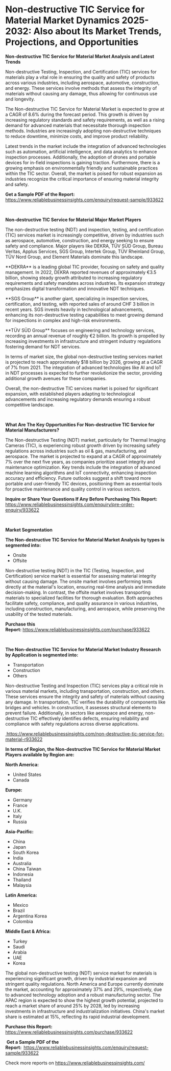 <p><h1>Non-destructive TIC Service for Material Market Dynamics 2025-2032: Also about Its Market Trends, Projections, and Opportunities</h1></p><p><strong>Non-destructive TIC Service for Material Market Analysis and Latest Trends</strong></p>
<p><p>Non-destructive Testing, Inspection, and Certification (TIC) services for materials play a vital role in ensuring the quality and safety of products across various industries, including aerospace, automotive, construction, and energy. These services involve methods that assess the integrity of materials without causing any damage, thus allowing for continuous use and longevity. </p><p>The Non-destructive TIC Service for Material Market is expected to grow at a CAGR of 8.6% during the forecast period. This growth is driven by increasing regulatory standards and safety requirements, as well as a rising demand for advanced materials that necessitate thorough inspection methods. Industries are increasingly adopting non-destructive techniques to reduce downtime, minimize costs, and improve product reliability.</p><p>Latest trends in the market include the integration of advanced technologies such as automation, artificial intelligence, and data analytics to enhance inspection processes. Additionally, the adoption of drones and portable devices for in-field inspections is gaining traction. Furthermore, there is a growing emphasis on environmentally friendly and sustainable practices within the TIC sector. Overall, the market is poised for robust expansion as industries recognize the critical importance of ensuring material integrity and safety.</p></p>
<p><strong>Get a Sample PDF of the Report:&nbsp;</strong> <a href="https://www.reliablebusinessinsights.com/enquiry/request-sample/933622?utm_campaign=96&utm_medium=2&utm_source=Github&utm_content=ia&utm_term=11032025&utm_id=non-destructive-tic-service-for-material">https://www.reliablebusinessinsights.com/enquiry/request-sample/933622</a></p>
<p>&nbsp;</p>
<p><strong>Non-destructive TIC Service for Material Major Market Players</strong></p>
<p><p>The non-destructive testing (NDT) and inspection, testing, and certification (TIC) services market is increasingly competitive, driven by industries such as aerospace, automotive, construction, and energy seeking to ensure safety and compliance. Major players like DEKRA, TÜV SÜD Group, Bureau Veritas, Applus Services, SGS Group, Intertek Group, TÜV Rheinland Group, TÜV Nord Group, and Element Materials dominate this landscape.</p><p>**DEKRA** is a leading global TIC provider, focusing on safety and quality management. In 2022, DEKRA reported revenues of approximately €3.5 billion, showing steady growth attributed to increasing regulatory requirements and safety mandates across industries. Its expansion strategy emphasizes digital transformation and innovative NDT techniques.</p><p>**SGS Group** is another giant, specializing in inspection services, certification, and testing, with reported sales of around CHF 3 billion in recent years. SGS invests heavily in technological advancements, enhancing its non-destructive testing capabilities to meet growing demand for inspections in complex and high-risk environments.</p><p>**TÜV SÜD Group** focuses on engineering and technology services, recording an annual revenue of roughly €2 billion. Its growth is propelled by increasing investments in infrastructure and stringent industry regulations fostering demand for NDT services.</p><p>In terms of market size, the global non-destructive testing services market is projected to reach approximately $18 billion by 2026, growing at a CAGR of 7% from 2021. The integration of advanced technologies like AI and IoT in NDT processes is expected to further revolutionize the sector, providing additional growth avenues for these companies.</p><p>Overall, the non-destructive TIC services market is poised for significant expansion, with established players adapting to technological advancements and increasing regulatory demands ensuring a robust competitive landscape.</p></p>
<p>&nbsp;</p>
<p><strong>What Are The Key Opportunities For Non-destructive TIC Service for Material Manufacturers?</strong></p>
<p><p>The Non-destructive Testing (NDT) market, particularly for Thermal Imaging Cameras (TIC), is experiencing robust growth driven by increasing safety regulations across industries such as oil & gas, manufacturing, and aerospace. The market is projected to expand at a CAGR of approximately 7% over the next five years, as companies prioritize asset integrity and maintenance optimization. Key trends include the integration of advanced machine learning algorithms and IoT connectivity, enhancing inspection accuracy and efficiency. Future outlooks suggest a shift toward more portable and user-friendly TIC devices, positioning them as essential tools for proactive maintenance and quality control in various sectors.</p></p>
<p><strong>Inquire or Share Your Questions If Any Before Purchasing This Report:</strong> <a href="https://www.reliablebusinessinsights.com/enquiry/pre-order-enquiry/933622?utm_campaign=96&utm_medium=2&utm_source=Github&utm_content=ia&utm_term=11032025&utm_id=non-destructive-tic-service-for-material">https://www.reliablebusinessinsights.com/enquiry/pre-order-enquiry/933622</a></p>
<p>&nbsp;</p>
<p><strong>Market Segmentation</strong></p>
<p><strong>The Non-destructive TIC Service for Material Market Analysis by types is segmented into:</strong></p>
<p><ul><li>Onsite</li><li>Offsite</li></ul></p>
<p><p>Non-destructive testing (NDT) in the TIC (Testing, Inspection, and Certification) service market is essential for assessing material integrity without causing damage. The onsite market involves performing tests directly at the material's location, ensuring real-time analysis and immediate decision-making. In contrast, the offsite market involves transporting materials to specialized facilities for thorough evaluation. Both approaches facilitate safety, compliance, and quality assurance in various industries, including construction, manufacturing, and aerospace, while preserving the usability of the tested materials.</p></p>
<p><strong>Purchase this Report:&nbsp;</strong><a href="https://www.reliablebusinessinsights.com/purchase/933622?utm_campaign=96&utm_medium=2&utm_source=Github&utm_content=ia&utm_term=11032025&utm_id=non-destructive-tic-service-for-material">https://www.reliablebusinessinsights.com/purchase/933622</a></p>
<p>&nbsp;</p>
<p><strong>The Non-destructive TIC Service for Material Market Industry Research by Application is segmented into:</strong></p>
<p><ul><li>Transportation</li><li>Construction</li><li>Others</li></ul></p>
<p><p>Non-destructive Testing and Inspection (TIC) services play a critical role in various material markets, including transportation, construction, and others. These services ensure the integrity and safety of materials without causing any damage. In transportation, TIC verifies the durability of components like bridges and vehicles. In construction, it assesses structural elements to prevent failure. Additionally, in sectors like aerospace and energy, non-destructive TIC effectively identifies defects, ensuring reliability and compliance with safety regulations across diverse applications.</p></p>
<p><a href="https://www.reliablebusinessinsights.com/non-destructive-tic-service-for-material-r933622?utm_campaign=96&utm_medium=2&utm_source=Github&utm_content=ia&utm_term=11032025&utm_id=non-destructive-tic-service-for-material">&nbsp;https://www.reliablebusinessinsights.com/non-destructive-tic-service-for-material-r933622</a></p>
<p><strong>In terms of Region, the Non-destructive TIC Service for Material Market Players available by Region are:</strong></p>
<p>
    <p> <strong> North America: </strong>
        <ul>
            <li>United States</li>
            <li>Canada</li>
        </ul>
        </p> 
    <p> <strong> Europe: </strong>
        <ul>
            <li>Germany</li>
            <li>France</li>
            <li>U.K.</li>
            <li>Italy</li>
            <li>Russia</li>
        </ul>
        </p> 
    <p> <strong> Asia-Pacific: </strong>
        <ul>
            <li>China</li>
            <li>Japan</li>
            <li>South Korea</li>
            <li>India</li>
            <li>Australia</li>
            <li>China Taiwan</li>
            <li>Indonesia</li>
            <li>Thailand</li>
            <li>Malaysia</li>
        </ul>
        </p> 
    <p> <strong> Latin America: </strong>
        <ul>
            <li>Mexico</li>
            <li>Brazil</li>
            <li>Argentina Korea</li>
            <li>Colombia</li>
        </ul>
        </p> 
    <p> <strong> Middle East & Africa: </strong>
        <ul>
            <li>Turkey</li>
            <li>Saudi</li>
            <li>Arabia</li>
            <li>UAE</li>
            <li>Korea</li>
        </ul>
    </p>
    </p>
<p><p>The global non-destructive testing (NDT) service market for materials is experiencing significant growth, driven by industrial expansion and stringent quality regulations. North America and Europe currently dominate the market, accounting for approximately 37% and 29%, respectively, due to advanced technology adoption and a robust manufacturing sector. The APAC region is expected to show the highest growth potential, projected to reach a market share of around 25% by 2028, led by increasing investments in infrastructure and industrialization initiatives. China's market share is estimated at 15%, reflecting its rapid industrial development.</p></p>
<p><strong>Purchase this Report: </strong><a href="https://www.reliablebusinessinsights.com/purchase/933622?utm_campaign=96&utm_medium=2&utm_source=Github&utm_content=ia&utm_term=11032025&utm_id=non-destructive-tic-service-for-material">https://www.reliablebusinessinsights.com/purchase/933622</a></p>
<p>&nbsp;<strong>Get a Sample PDF of the Report:&nbsp;&nbsp;</strong><a href="https://www.reliablebusinessinsights.com/enquiry/request-sample/933622?utm_campaign=96&utm_medium=2&utm_source=Github&utm_content=ia&utm_term=11032025&utm_id=non-destructive-tic-service-for-material">https://www.reliablebusinessinsights.com/enquiry/request-sample/933622</a></p>
<p><strong></strong></p>
<p>Check more reports on <a href="https://www.reliablebusinessinsights.com/?utm_campaign=96&utm_medium=2&utm_source=Github&utm_content=ia&utm_term=11032025&utm_id=non-destructive-tic-service-for-material">https://www.reliablebusinessinsights.com/</a></p>
